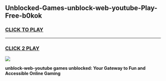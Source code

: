 
## Unblocked-Games-unblock-web-youtube-Play-Free-b0kok
<h3>
<a href="https://premium76.site?title=unblock-web-youtube&ref=23A">CLICK TO PLAY</a></h3>
<hr>

<h3>
<a href="https://premium76.site?title=unblock-web-youtube&ref=23A">CLICK 2 PLAY</a>
  
</h3>

<a href="https://premium76.site?title=unblock-web-youtube&ref=23A"><img src="https://clearcache.store/games.png"></a>


**unblock-web-youtube games unblocked: Your Gateway to Fun and Accessible Online Gaming**

